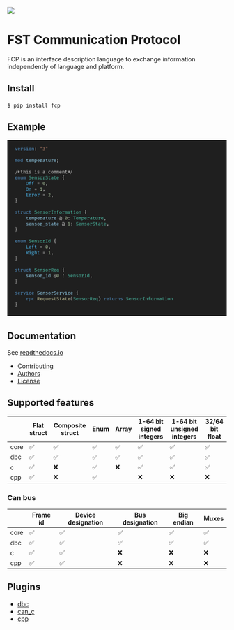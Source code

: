![](https://github.com/joajfreitas/fcp-core/actions/workflows/ci.yml/badge.svg)

# FST Communication Protocol

FCP is an interface description language to exchange information independently of language and platform.

## Install

	$ pip install fcp

## Example

![Code showcase](https://raw.githubusercontent.com/joajfreitas/fcp-core/master/assets/code_showcase.png)

## Documentation

See [readthedocs.io](https://fcp-core.readthedocs.io/en/latest/)

 * [Contributing](./CONTRIBUTING.md)
 * [Authors](./AUTHORS)
 * [License](./LICENSE)

## Supported features

|      | Flat struct | Composite struct | Enum | Array | 1-64 bit signed integers | 1-64 bit unsigned integers | 32/64 bit float |
|------|-------------|------------------|------|-------|--------------------------|----------------------------|-----------------|
| core |      ✅     |         ✅       |   ✅ |   ✅  |             ✅           |              ✅            |        ✅       |
| dbc  |      ✅     |         ✅       |   ✅ |   ✅  |             ✅           |              ✅            |        ✅       |
| c    |      ✅     |         ❌      |   ✅ |   ❌   |             ✅           |              ✅            |        ✅       |
| cpp  |      ✅     |         ❌       |   ✅ |       |             ❌           |              ❌            |        ❌       |

### Can bus

|      | Frame id | Device designation | Bus designation | Big endian | Muxes |
|------|----------|--------------------|-----------------|------------|-------|
| core |     ✅   |          ✅        |        ✅       |      ✅    |   ✅  |
| dbc  |     ✅   |          ✅        |        ✅       |      ✅    |   ✅  |
| c    |     ✅   |          ✅        |        ❌       |      ❌    |   ❌  |
| cpp  |     ✅   |          ✅        |        ❌       |      ❌    |   ❌  |

## Plugins

 * [dbc](https://github.com/joajfreitas/fcp-core/tree/master/plugins/fcp_dbc)
 * [can_c](https://github.com/joajfreitas/fcp-core/tree/master/plugins/fcp_can_c)
 * [cpp](https://github.com/joajfreitas/fcp-core/tree/master/plugins/fcp_cpp)
